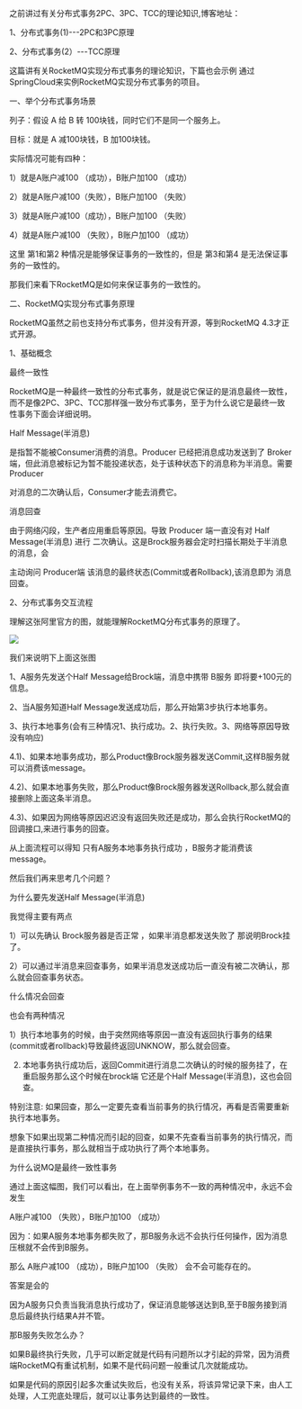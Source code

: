 之前讲过有关分布式事务2PC、3PC、TCC的理论知识,博客地址：

1、分布式事务(1)---2PC和3PC原理

2、分布式事务(2）---TCC原理

这篇讲有关RocketMQ实现分布式事务的理论知识，下篇也会示例 通过SpringCloud来实例RocketMQ实现分布式事务的项目。

一、举个分布式事务场景

列子：假设 A 给 B 转 100块钱，同时它们不是同一个服务上。

目标：就是 A 减100块钱，B 加100块钱。

实际情况可能有四种：

1）就是A账户减100 （成功），B账户加100 （成功）

2）就是A账户减100（失败），B账户加100 （失败）

3）就是A账户减100（成功），B账户加100 （失败）

4）就是A账户减100 （失败），B账户加100 （成功）


这里 第1和第2 种情况是能够保证事务的一致性的，但是 第3和第4 是无法保证事务的一致性的。

那我们来看下RocketMQ是如何来保证事务的一致性的。



二、RocketMQ实现分布式事务原理

RocketMQ虽然之前也支持分布式事务，但并没有开源，等到RocketMQ 4.3才正式开源。

1、基础概念

最终一致性

RocketMQ是一种最终一致性的分布式事务，就是说它保证的是消息最终一致性，而不是像2PC、3PC、TCC那样强一致分布式事务，至于为什么说它是最终一致性事务下面会详细说明。

Half Message(半消息)

是指暂不能被Consumer消费的消息。Producer 已经把消息成功发送到了 Broker 端，但此消息被标记为暂不能投递状态，处于该种状态下的消息称为半消息。需要 Producer

对消息的二次确认后，Consumer才能去消费它。

消息回查

由于网络闪段，生产者应用重启等原因。导致 Producer 端一直没有对 Half Message(半消息) 进行 二次确认。这是Brock服务器会定时扫描长期处于半消息的消息，会

主动询问 Producer端 该消息的最终状态(Commit或者Rollback),该消息即为 消息回查。

2、分布式事务交互流程

理解这张阿里官方的图，就能理解RocketMQ分布式事务的原理了。

![](https://gitee.com/hxc8/images7/raw/master/img/202407190027426.jpg)

我们来说明下上面这张图

1、A服务先发送个Half Message给Brock端，消息中携带 B服务 即将要+100元的信息。

2、当A服务知道Half Message发送成功后，那么开始第3步执行本地事务。

3、执行本地事务(会有三种情况1、执行成功。2、执行失败。3、网络等原因导致没有响应)

4.1)、如果本地事务成功，那么Product像Brock服务器发送Commit,这样B服务就可以消费该message。

4.2)、如果本地事务失败，那么Product像Brock服务器发送Rollback,那么就会直接删除上面这条半消息。

4.3)、如果因为网络等原因迟迟没有返回失败还是成功，那么会执行RocketMQ的回调接口,来进行事务的回查。


从上面流程可以得知 只有A服务本地事务执行成功 ，B服务才能消费该message。

然后我们再来思考几个问题？

为什么要先发送Half Message(半消息)

我觉得主要有两点

1）可以先确认 Brock服务器是否正常 ，如果半消息都发送失败了 那说明Brock挂了。

2）可以通过半消息来回查事务，如果半消息发送成功后一直没有被二次确认，那么就会回查事务状态。


什么情况会回查

也会有两种情况

1）执行本地事务的时候，由于突然网络等原因一直没有返回执行事务的结果(commit或者rollback)导致最终返回UNKNOW，那么就会回查。

2) 本地事务执行成功后，返回Commit进行消息二次确认的时候的服务挂了，在重启服务那么这个时候在brock端
   它还是个Half Message(半消息)，这也会回查。


特别注意: 如果回查，那么一定要先查看当前事务的执行情况，再看是否需要重新执行本地事务。

想象下如果出现第二种情况而引起的回查，如果不先查看当前事务的执行情况，而是直接执行事务，那么就相当于成功执行了两个本地事务。

为什么说MQ是最终一致性事务

通过上面这幅图，我们可以看出，在上面举例事务不一致的两种情况中，永远不会发生

A账户减100 （失败），B账户加100 （成功）


因为：如果A服务本地事务都失败了，那B服务永远不会执行任何操作，因为消息压根就不会传到B服务。

那么 A账户减100 （成功），B账户加100 （失败） 会不会可能存在的。

答案是会的

因为A服务只负责当我消息执行成功了，保证消息能够送达到B,至于B服务接到消息后最终执行结果A并不管。

那B服务失败怎么办？

如果B最终执行失败，几乎可以断定就是代码有问题所以才引起的异常，因为消费端RocketMQ有重试机制，如果不是代码问题一般重试几次就能成功。

如果是代码的原因引起多次重试失败后，也没有关系，将该异常记录下来，由人工处理，人工兜底处理后，就可以让事务达到最终的一致性。